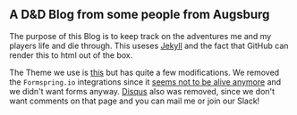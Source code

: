 ## A D&D Blog from some people from Augsburg

The purpose of this Blog is to keep track on the adventures me and my players life and die through.
This useses [Jekyll](https://jekyllrb.com/) and the fact that GitHub can render this to html out of the box.

The Theme we use is [this](https://github.com/iwiedenm/jekyll-theme-massively-src/) but has quite a few modifications.
We removed the `Formspring.io` integrations since it [seems not to be alive anymore](https://techcrunch.com/2013/03/15/formspring-the-pioneering-anonymous-qa-platform-is-shutting-down/) and we didn't want forms anyway.
[Disqus](https://disqus.com) also was removed, since we don't want comments on that page and you can mail me or join our Slack!
